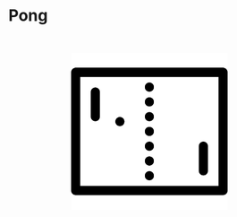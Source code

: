 # Pong

<p>&nbsp;</p>
<p align="center">
  <img src="https://raw.githubusercontent.com/laserpants/area-51/dev/pong/docs/pong.png" width="280" />
</p>
